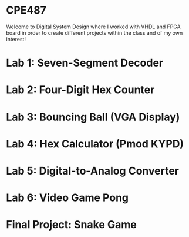 # CPE487

Welcome to Digital System Design where I worked with VHDL and FPGA board in order to create different projects within the class and of my own interest!

# Lab 1: Seven-Segment Decoder
# Lab 2: Four-Digit Hex Counter
# Lab 3: Bouncing Ball (VGA Display)
# Lab 4: Hex Calculator (Pmod KYPD)
# Lab 5: Digital-to-Analog Converter
# Lab 6: Video Game Pong
# Final Project: Snake Game 
